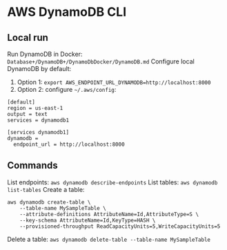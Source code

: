 # AWS DynamoDB CLI

## Local run
Run DynamoDB in Docker: `Database+/DynamoDB+/DynamoDbDocker/DynamoDB.md`
Configure local DynamoDB by default:
1. Option 1: `export AWS_ENDPOINT_URL_DYNAMODB=http://localhost:8000`
2. Option 2: configure `~/.aws/config`:
```
[default]
region = us-east-1
output = text
services = dynamodb1

[services dynamodb1]
dynamodb = 
  endpoint_url = http://localhost:8000
```
## Commands
List endpoints: `aws dynamodb describe-endpoints`
List tables: `aws dynamodb list-tables`
Create a table:
```
aws dynamodb create-table \
    --table-name MySampleTable \
    --attribute-definitions AttributeName=Id,AttributeType=S \
    --key-schema AttributeName=Id,KeyType=HASH \
    --provisioned-throughput ReadCapacityUnits=5,WriteCapacityUnits=5
```
Delete a table: `aws dynamodb delete-table --table-name MySampleTable`
